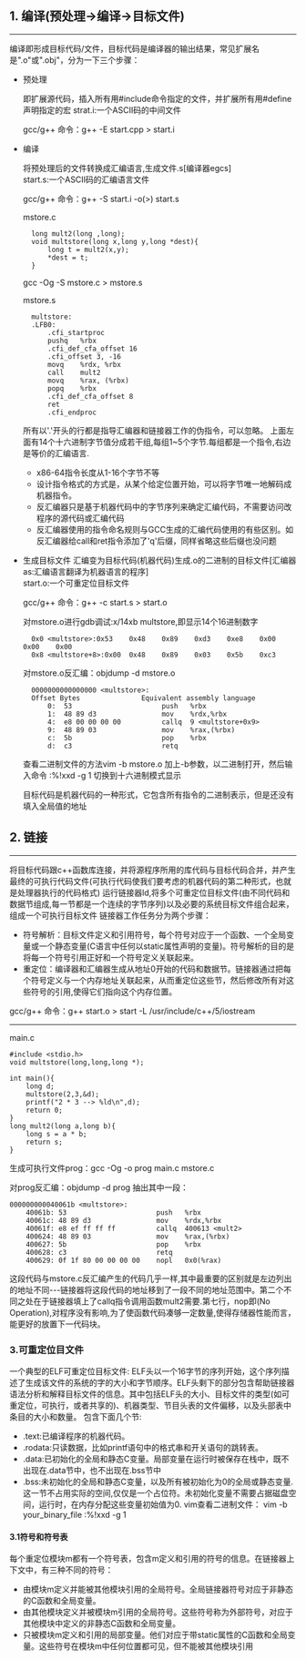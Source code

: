 ## 1. 编译(预处理->编译->目标文件)
* * *
编译即形成目标代码/文件，目标代码是编译器的输出结果，常见扩展名是".o"或".obj"，分为一下三个步骤：
* 预处理

    即扩展源代码，插入所有用#include命令指定的文件，并扩展所有用#define声明指定的宏
    strat.i:一个ASCII码的中间文件

    gcc/g++ 命令：g++ -E start.cpp > start.i

* 编译

    将预处理后的文件转换成汇编语言,生成文件.s[编译器egcs]                
    start.s:一个ASCII码的汇编语言文件

    gcc/g++ 命令：g++ -S start.i -o(>) start.s

    mstore.c
    
        long mult2(long ,long);
        void multstore(long x,long y,long *dest){
            long t = mult2(x,y);
            *dest = t; 
        }

    gcc -Og -S mstore.c > mstore.s

    mstore.s

        multstore:
        .LFB0:
            .cfi_startproc
            pushq	%rbx
            .cfi_def_cfa_offset 16
            .cfi_offset 3, -16
            movq	%rdx, %rbx
            call	mult2
            movq	%rax, (%rbx)
            popq	%rbx
            .cfi_def_cfa_offset 8
            ret
            .cfi_endproc 
    
    所有以'.'开头的行都是指导汇编器和链接器工作的伪指令，可以忽略。
    上面左面有14个十六进制字节值分成若干组,每组1~5个字节.每组都是一个指令,右边是等价的汇编语言.
    * x86-64指令长度从1-16个字节不等
    * 设计指令格式的方式是，从某个给定位置开始，可以将字节唯一地解码成机器指令。
    * 反汇编器只是基于机器代码中的字节序列来确定汇编代码，不需要访问改程序的源代码或汇编代码
    * 反汇编器使用的指令命名规则与GCC生成的汇编代码使用的有些区别。如反汇编器给call和ret指令添加了'q'后缀，同样省略这些后缀也没问题

* 生成目标文件
    汇编变为目标代码(机器代码)生成.o的二进制的目标文件[汇编器as:汇编语言翻译为机器语言的程序]    
    start.o:一个可重定位目标文件

    gcc/g++ 命令：g++ -c start.s > start.o

    对mstore.o进行gdb调试:x/14xb multstore,即显示14个16进制数字

        0x0 <multstore>:0x53	0x48	0x89	0xd3	0xe8	0x00	0x00	0x00
        0x8 <multstore+8>:0x00	0x48	0x89	0x03	0x5b	0xc3

    对mstore.o反汇编：objdump -d mstore.o

        0000000000000000 <multstore>:
        Offset Bytes               Equivalent assembly language
            0:	53                   	push   %rbx
            1:	48 89 d3             	mov    %rdx,%rbx
            4:	e8 00 00 00 00       	callq  9 <multstore+0x9>
            9:	48 89 03             	mov    %rax,(%rbx)
            c:	5b                   	pop    %rbx
            d:	c3                   	retq  

    
    查看二进制文件的方法vim -b mstore.o   加上-b参数，以二进制打开，然后输入命令  :%!xxd -g 1  切换到十六进制模式显示        

    目标代码是机器代码的一种形式，它包含所有指令的二进制表示，但是还没有填入全局值的地址
## 2. 链接
* * *
将目标代码跟c++函数库连接，并将源程序所用的库代码与目标代码合并，并产生最终的可执行代码文件(可执行代码使我们要考虑的机器代码的第二种形式，也就是处理器执行的代码格式) 
运行链接器ld,将多个可重定位目标文件(由不同代码和数据节组成,每一节都是一个连续的字节序列)以及必要的系统目标文件组合起来，组成一个可执行目标文件
链接器工作任务分为两个步骤：
* 符号解析：目标文件定义和引用符号，每个符号对应于一个函数、一个全局变量或一个静态变量(C语言中任何以static属性声明的变量)。符号解析的目的是将每一个符号引用正好和一个符号定义关联起来。
* 重定位：编译器和汇编器生成从地址0开始的代码和数据节。链接器通过把每个符号定义与一个内存地址关联起来，从而重定位这些节，然后修改所有对这些符号的引用,使得它们指向这个内存位置。

gcc/g++ 命令：g++ start.o > start -L /usr/include/c++/5/iostream


***
main.c

    #include <stdio.h>
    void multstore(long,long,long *);

    int main(){
        long d;
        multstore(2,3,&d); 
        printf("2 * 3 --> %ld\n",d);
        return 0;
    }
    long mult2(long a,long b){
        long s = a * b;
        return s;
    }
生成可执行文件prog：gcc -Og -o prog main.c mstore.c

对prog反汇编：objdump -d prog
抽出其中一段：

    000000000040061b <multstore>:
        40061b:	53                   	push   %rbx
        40061c:	48 89 d3             	mov    %rdx,%rbx
        40061f:	e8 ef ff ff ff       	callq  400613 <mult2>
        400624:	48 89 03             	mov    %rax,(%rbx)
        400627:	5b                   	pop    %rbx
        400628:	c3                   	retq   
        400629:	0f 1f 80 00 00 00 00 	nopl   0x0(%rax)
这段代码与mstore.c反汇编产生的代码几乎一样,其中最重要的区别就是左边列出的地址不同---链接器将这段代码的地址移到了一段不同的地址范围中。第二个不同之处在于链接器填上了callq指令调用函数mult2需要.第七行，nop即(No Operation),对程序没有影响,为了使函数代码凑够一定数量,使得存储器性能而言，能更好的放置下一代码块。

### 3.可重定位目文件
一个典型的ELF可重定位目标文件:
ELF头以一个16字节的序列开始，这个序列描述了生成该文件的系统的字的大小和字节顺序。ELF头剩下的部分包含帮助链接器语法分析和解释目标文件的信息。其中包括ELF头的大小、目标文件的类型(如可重定位，可执行，或者共享的)、机器类型、节目头表的文件偏移，以及头部表中条目的大小和数量。
包含下面几个节:
* .text:已编译程序的机器代码。
* .rodata:只读数据，比如printf语句中的格式串和开关语句的跳转表。
* .data:已初始化的全局和静态C变量。局部变量在运行时被保存在栈中，既不出现在.data节中，也不出现在.bss节中
* .bss:未初始化的全局和静态C变量，以及所有被初始化为0的全局或静态变量.这一节不占用实际的空间,仅仅是一个占位符。未初始化变量不需要占据磁盘空间，运行时，在内存分配这些变量初始值为0.
vim查看二进制文件：
vim -b your_binary_file
:%!xxd -g 1

#### 3.1符号和符号表
每个重定位模块m都有一个符号表，包含m定义和引用的符号的信息。在链接器上下文中，有三种不同的符号：
* 由模块m定义并能被其他模块引用的全局符号。全局链接器符号对应于非静态的C函数和全局变量。
* 由其他模块定义并被模块m引用的全局符号。这些符号称为外部符号，对应于其他模块中定义的非静态C函数和全局变量。
* 只被模块m定义和引用的局部变量。他们对应于带static属性的C函数和全局变量。这些符号在模块m中任何位置都可见，但不能被其他模块引用
